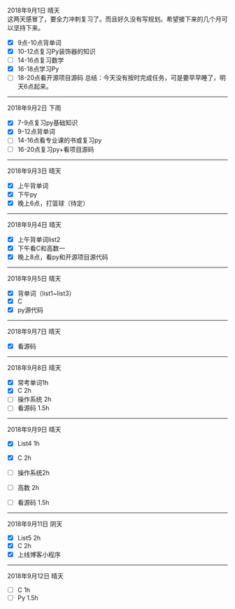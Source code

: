 2018年9月1日 晴天  
这两天感冒了，要全力冲刺复习了。而且好久没有写规划。希望接下来的几个月可以坚持下来。  
- [x] 9点-10点背单词
- [x] 10-12点复习Py装饰器的知识
- [ ] 14-16点复习数学
- [x] 16-18点学习Py
- [ ] 18-20点看开源项目源码
总结：今天没有按时完成任务，可是要早早睡了，明天6点起来。

---

2018年9月2日 下雨  
- [x] 7-9点复习py基础知识
- [x] 9-12点背单词
- [ ] 14-16点看专业课的书或复习py
- [ ] 16-20点复习py+看项目源码  

---

2018年9月3日 晴天  
- [x] 上午背单词
- [x] 下午py
- [x] 晚上6点，打篮球（待定）

--- 

2018年9月4日 晴天
- [x] 上午背单词list2
- [x] 下午看C和高数一
- [x] 晚上8点，看py和开源项目源代码

---

2018年9月5日 晴天  
- [x] 背单词（list1~list3）
- [x] C
- [x] py源代码

---

2018年9月7日 晴天
- [x] 看源码

---

2018年9月8日 晴天  
- [x] 常考单词1h
- [x] C 2h
- [ ] 操作系统 2h
- [ ] 看源码 1.5h

---

2018年9月9日 晴天
- [x] List4 1h
- [x] C 2h
- [ ] 操作系统2h
- [ ] 高数 2h
- [ ] 看源码 1.5h


---

2018年9月11日 阴天  
- [x] List5 2h
- [x] C 2h
- [x] 上线博客小程序

---

2018年9月12日 晴天  
- [ ] C 1h
- [ ] Py 1.5h
